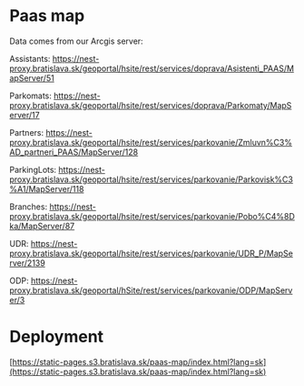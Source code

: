 # Paas map

Data comes from our Arcgis server:

Assistants: https://nest-proxy.bratislava.sk/geoportal/hsite/rest/services/doprava/Asistenti_PAAS/MapServer/51

Parkomats: https://nest-proxy.bratislava.sk/geoportal/hsite/rest/services/doprava/Parkomaty/MapServer/17

Partners: https://nest-proxy.bratislava.sk/geoportal/hsite/rest/services/parkovanie/Zmluvn%C3%AD_partneri_PAAS/MapServer/128

ParkingLots: https://nest-proxy.bratislava.sk/geoportal/hsite/rest/services/parkovanie/Parkovisk%C3%A1/MapServer/118

Branches: https://nest-proxy.bratislava.sk/geoportal/hsite/rest/services/parkovanie/Pobo%C4%8Dka/MapServer/87

UDR: https://nest-proxy.bratislava.sk/geoportal/hsite/rest/services/parkovanie/UDR_P/MapServer/2139

ODP: https://nest-proxy.bratislava.sk/geoportal/hSite/rest/services/parkovanie/ODP/MapServer/3

# Deployment

[https://static-pages.s3.bratislava.sk/paas-map/index.html?lang=sk](https://static-pages.s3.bratislava.sk/paas-map/index.html?lang=sk)
